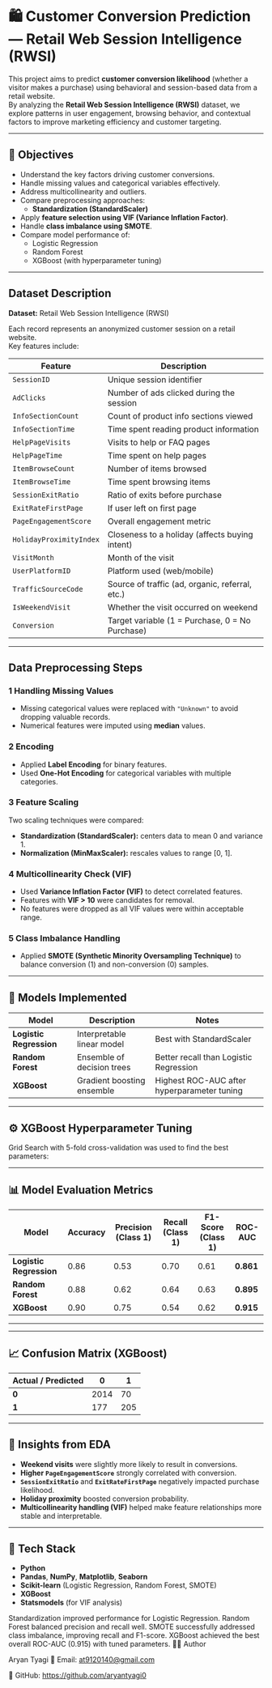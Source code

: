 # 🛍️ Customer Conversion Prediction — Retail Web Session Intelligence (RWSI)

This project aims to predict **customer conversion likelihood** (whether a visitor makes a purchase) using behavioral and session-based data from a retail website.  
By analyzing the **Retail Web Session Intelligence (RWSI)** dataset, we explore patterns in user engagement, browsing behavior, and contextual factors to improve marketing efficiency and customer targeting.

---

## 🎯 Objectives
- Understand the key factors driving customer conversions.
- Handle missing values and categorical variables effectively.
- Address multicollinearity and outliers.
- Compare preprocessing approaches:
  - **Standardization (StandardScaler)**
- Apply **feature selection using VIF (Variance Inflation Factor)**.
- Handle **class imbalance using SMOTE**.
- Compare model performance of:
  - Logistic Regression  
  - Random Forest  
  - XGBoost (with hyperparameter tuning)

---

##  Dataset Description
**Dataset:** Retail Web Session Intelligence (RWSI)

Each record represents an anonymized customer session on a retail website.  
Key features include:

| Feature | Description |
|----------|-------------|
| `SessionID` | Unique session identifier |
| `AdClicks` | Number of ads clicked during the session |
| `InfoSectionCount` | Count of product info sections viewed |
| `InfoSectionTime` | Time spent reading product information |
| `HelpPageVisits` | Visits to help or FAQ pages |
| `HelpPageTime` | Time spent on help pages |
| `ItemBrowseCount` | Number of items browsed |
| `ItemBrowseTime` | Time spent browsing items |
| `SessionExitRatio` | Ratio of exits before purchase |
| `ExitRateFirstPage` | If user left on first page |
| `PageEngagementScore` | Overall engagement metric |
| `HolidayProximityIndex` | Closeness to a holiday (affects buying intent) |
| `VisitMonth` | Month of the visit |
| `UserPlatformID` | Platform used (web/mobile) |
| `TrafficSourceCode` | Source of traffic (ad, organic, referral, etc.) |
| `IsWeekendVisit` | Whether the visit occurred on weekend |
| `Conversion` | Target variable (1 = Purchase, 0 = No Purchase) |

---

##  Data Preprocessing Steps

### 1 Handling Missing Values
- Missing categorical values were replaced with `"Unknown"` to avoid dropping valuable records.
- Numerical features were imputed using **median** values.

### 2 Encoding
- Applied **Label Encoding** for binary features.
- Used **One-Hot Encoding** for categorical variables with multiple categories.



### 3 Feature Scaling
Two scaling techniques were compared:
- **Standardization (StandardScaler):** centers data to mean 0 and variance 1.  
- **Normalization (MinMaxScaler):** rescales values to range [0, 1].

### 4 Multicollinearity Check (VIF)
- Used **Variance Inflation Factor (VIF)** to detect correlated features.  
- Features with **VIF > 10** were candidates for removal.  
- No features were dropped as all VIF values were within acceptable range.

### 5 Class Imbalance Handling
- Applied **SMOTE (Synthetic Minority Oversampling Technique)** to balance conversion (1) and non-conversion (0) samples.

---

## 🤖 Models Implemented

| Model | Description | Notes |
|--------|--------------|-------|
| **Logistic Regression** | Interpretable linear model | Best with StandardScaler |
| **Random Forest** | Ensemble of decision trees | Better recall than Logistic Regression |
| **XGBoost** | Gradient boosting ensemble | Highest ROC-AUC after hyperparameter tuning |

---

## ⚙️ XGBoost Hyperparameter Tuning
Grid Search with 5-fold cross-validation was used to find the best parameters:


---

## 📊 Model Evaluation Metrics

| Model | Accuracy | Precision (Class 1) | Recall (Class 1) | F1-Score (Class 1) | ROC-AUC |
|--------|-----------|--------------------|------------------|--------------------|----------|
| **Logistic Regression** | 0.86 | 0.53 | 0.70 | 0.61 | **0.861** |
| **Random Forest** | 0.88 | 0.62 | 0.64 | 0.63 | **0.895** |
| **XGBoost** | 0.90 | 0.75 | 0.54 | 0.62 | **0.915** |

---



---

## 📈 Confusion Matrix (XGBoost)

| Actual / Predicted | 0 | 1 |
|---------------------|---|---|
| **0** | 2014 | 70 |
| **1** | 177 | 205 |

---

## 🧠 Insights from EDA
- **Weekend visits** were slightly more likely to result in conversions.  
- **Higher `PageEngagementScore`** strongly correlated with conversion.  
- **`SessionExitRatio`** and **`ExitRateFirstPage`** negatively impacted purchase likelihood.  
- **Holiday proximity** boosted conversion probability.  
- **Multicollinearity handling (VIF)** helped make feature relationships more stable and interpretable.

---

## 🧰 Tech Stack
- **Python**
- **Pandas**, **NumPy**, **Matplotlib**, **Seaborn**
- **Scikit-learn** (Logistic Regression, Random Forest, SMOTE)
- **XGBoost**
- **Statsmodels** (for VIF analysis)




Standardization improved performance for Logistic Regression.
Random Forest balanced precision and recall well.
SMOTE successfully addressed class imbalance, improving recall and F1-score.
XGBoost achieved the best overall ROC-AUC (0.915) with tuned parameters.
🧑‍💻 Author

Aryan Tyagi
📧 Email: at9120140@gmail.com

🔗 GitHub: https://github.com/aryantyagi0

